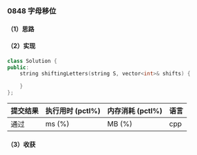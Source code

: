 ### 0848 字母移位

#### （1）思路

#### （2）实现

```cpp
class Solution {
public:
    string shiftingLetters(string S, vector<int>& shifts) {

    }
};
```

| 提交结果 | 执行用时 (pctl%) | 内存消耗 (pctl%) | 语言 |
|:---------|:-----------------|:-----------------|:-----|
| 通过     |  ms (%)   |  MB (%)  | cpp  |

#### （3）收获
